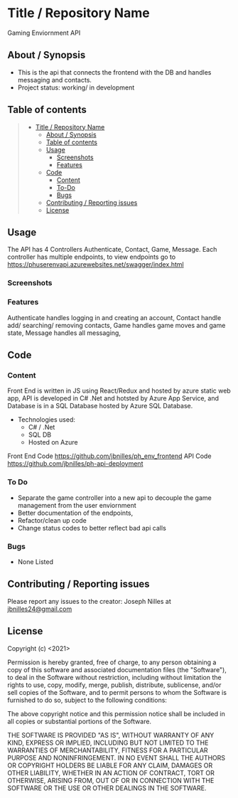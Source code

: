 ﻿
# Title / Repository Name
Gaming Enviornment API

## About / Synopsis

* This is the api that connects the frontend with the DB and handles messaging and contacts.
* Project status: working/ in development




## Table of contents



> * [Title / Repository Name](#title--repository-name)
>   * [About / Synopsis](#about--synopsis)
>   * [Table of contents](#table-of-contents)
>   * [Usage](#usage)
>     * [Screenshots](#screenshots)
>     * [Features](#features)
>   * [Code](#code)
>     * [Content](#content)
>     * [To-Do](#to-do)
>     * [Bugs](#bugs)
>   * [Contributing / Reporting issues](#contributing--reporting-issues)
>   * [License](#license)


## Usage
 The API has 4 Controllers Authenticate, Contact, Game, Message. Each controller has multiple endpoints, to view endpoints go to https://phuserenvapi.azurewebsites.net/swagger/index.html


### Screenshots

### Features
Authenticate handles logging in and creating an account,
Contact handle add/ searching/ removing contacts,
Game handles game moves and game state,
Message handles all messaging,


## Code



### Content

Front End is written in JS using React/Redux and hosted by azure static web app, API is developed in C# .Net and hotsted by Azure App Service, and Database is in a SQL Database hosted by Azure SQL Database.

* Technologies used: 
    * C# / .Net
    * SQL DB
    * Hosted on Azure

Front End Code https://github.com/jbnilles/ph_env_frontend
API Code https://github.com/jbnilles/ph-api-deployment

### To Do

* Separate the game controller into a new api to decouple the game management from the user enviornment
* Better documentation of the endpoints,
* Refactor/clean up code
* Change status codes to better reflect bad api calls

### Bugs

* None Listed





## Contributing / Reporting issues

Please report any issues to the creator: Joseph Nilles at jbnilles24@gmail.com

## License

Copyright (c) <2021> <Joseph Nilles>

Permission is hereby granted, free of charge, to any person obtaining a copy
of this software and associated documentation files (the "Software"), to deal
in the Software without restriction, including without limitation the rights
to use, copy, modify, merge, publish, distribute, sublicense, and/or sell
copies of the Software, and to permit persons to whom the Software is
furnished to do so, subject to the following conditions:

The above copyright notice and this permission notice shall be included in all
copies or substantial portions of the Software.

THE SOFTWARE IS PROVIDED "AS IS", WITHOUT WARRANTY OF ANY KIND, EXPRESS OR
IMPLIED, INCLUDING BUT NOT LIMITED TO THE WARRANTIES OF MERCHANTABILITY,
FITNESS FOR A PARTICULAR PURPOSE AND NONINFRINGEMENT. IN NO EVENT SHALL THE
AUTHORS OR COPYRIGHT HOLDERS BE LIABLE FOR ANY CLAIM, DAMAGES OR OTHER
LIABILITY, WHETHER IN AN ACTION OF CONTRACT, TORT OR OTHERWISE, ARISING FROM,
OUT OF OR IN CONNECTION WITH THE SOFTWARE OR THE USE OR OTHER DEALINGS IN THE
SOFTWARE.

